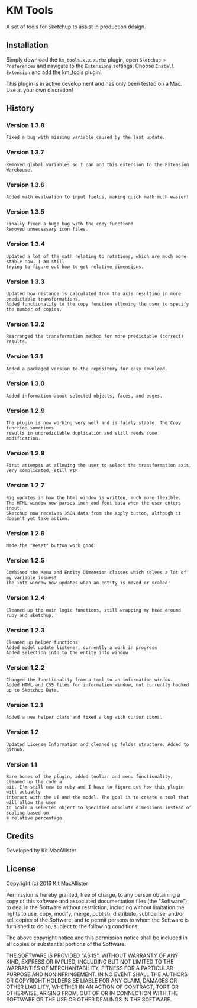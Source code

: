 # KM Tools
A set of tools for Sketchup to assist in production design.

## Installation
Simply download the `km_tools.x.x.x.rbz` plugin, open `Sketchup > Preferences` and navigate to
the `Extensions` settings. Choose `Install Extension` and add the km_tools plugin!

This plugin is in active development and has only been tested on a Mac. Use at your own discretion!

## History
### Version 1.3.8
	Fixed a bug with missing variable caused by the last update.
### Version 1.3.7
	Removed global variables so I can add this extension to the Extension Warehouse.
### Version 1.3.6
	Added math evaluation to input fields, making quick math much easier!
### Version 1.3.5
	Finally fixed a huge bug with the copy function!
	Removed unnecessary icon files.
### Version 1.3.4
	Updated a lot of the math relating to rotations, which are much more stable now. I am still
	trying to figure out how to get relative dimensions.
### Version 1.3.3
	Updated how distance is calculated from the axis resulting in more predictable transformations.
	Added functionality to the copy function allowing the user to specify the number of copies.
### Version 1.3.2
	Rearranged the transformation method for more predictable (correct) results.
### Version 1.3.1
	Added a packaged version to the repository for easy download.
### Version 1.3.0
	Added information about selected objects, faces, and edges.
### Version 1.2.9
	The plugin is now working very well and is fairly stable. The Copy function sometimes
	results in unpredictable duplication and still needs some modification.
### Version 1.2.8
	First attempts at allowing the user to select the transformation axis, very complicated, still WIP.
### Version 1.2.7
	Big updates in how the html window is written, much more flexible.
	The HTML window now parses inch and foot data when the user enters input.
	Sketchup now receives JSON data from the apply button, although it doesn't yet take action.
### Version 1.2.6
	Made the "Reset" button work good!
### Version 1.2.5
	Combined the Menu and Entity Dimension classes which solves a lot of my variable issues!
	The info window now updates when an entity is moved or scaled!
### Version 1.2.4
	Cleaned up the main logic functions, still wrapping my head around ruby and sketchup.
### Version 1.2.3
	Cleaned up helper functions
	Added model update listener, currently a work in progress
	Added selection info to the entity info window
### Version 1.2.2
    Changed the functionality from a tool to an information window.
    Added HTML and CSS files for information window, not currently hooked up to Sketchup Data.
### Version 1.2.1
    Added a new helper class and fixed a bug with cursor icons.
### Version 1.2
    Updated License Information and cleaned up folder structure. Added to github.
### Version 1.1
    Bare bones of the plugin, added toolbar and menu functionality, cleaned up the code a
    bit. I'm still new to ruby and I have to figure out how this plugin will actually
    interact with the UI and the model. The goal is to create a tool that will allow the user
    to scale a selected object to specified absolute dimensions instead of scaling based on
    a relative percentage.

## Credits
Developed by Kit MacAllister

## License
Copyright (c) 2016 Kit MacAllister

Permission is hereby granted, free of charge, to any person obtaining a
copy of this software and associated documentation files (the "Software"),
to deal in the Software without restriction, including without limitation
the rights to use, copy, modify, merge, publish, distribute, sublicense,
and/or sell copies of the Software, and to permit persons to whom the
Software is furnished to do so, subject to the following conditions:

The above copyright notice and this permission notice shall be included
in all copies or substantial portions of the Software.

THE SOFTWARE IS PROVIDED "AS IS", WITHOUT WARRANTY OF ANY KIND, EXPRESS
OR IMPLIED, INCLUDING BUT NOT LIMITED TO THE WARRANTIES OF MERCHANTABILITY,
FITNESS FOR A PARTICULAR PURPOSE AND NONINFRINGEMENT. IN NO EVENT SHALL THE
AUTHORS OR COPYRIGHT HOLDERS BE LIABLE FOR ANY CLAIM, DAMAGES OR OTHER
LIABILITY, WHETHER IN AN ACTION OF CONTRACT, TORT OR OTHERWISE, ARISING
FROM, OUT OF OR IN CONNECTION WITH THE SOFTWARE OR THE USE OR OTHER DEALINGS
IN THE SOFTWARE.
